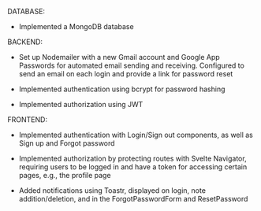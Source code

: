 DATABASE: 
- Implemented a MongoDB database

BACKEND: 
- Set up Nodemailer with a new Gmail account and Google App Passwords for automated email sending and receiving.
Configured to send an email on each login and provide a link for password reset

- Implemented authentication using bcrypt for password hashing

- Implemented authorization using JWT

FRONTEND:
- Implemented authentication with Login/Sign out components, as well as Sign up and Forgot password

- Implemented authorization by protecting routes with Svelte Navigator, requiring users to be logged in and have a token for accessing certain pages, e.g., the profile page

- Added notifications using Toastr, displayed on login, note addition/deletion, and in the ForgotPasswordForm and ResetPassword
